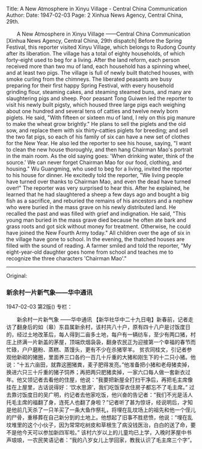Title: A New Atmosphere in Xinyu Village - Central China Communication
Author:
Date: 1947-02-03
Page: 2
Xinhua News Agency, Central China, 29th.

　　A New Atmosphere in Xinyu Village
    ——Central China Communication
    [Xinhua News Agency, Central China, 29th dispatch] Before the Spring Festival, this reporter visited Xinyu Village, which belongs to Rudong County after its liberation. The village has a total of eighty households, of which forty-eight used to beg for a living. After the land reform, each person received more than two mu of land, each household has a spinning wheel, and at least two pigs. The village is full of newly built thatched houses, with smoke curling from the chimneys. The liberated peasants are busy preparing for their first happy Spring Festival, with every household grinding flour, steaming cakes, and steaming steamed buns, and many are slaughtering pigs and sheep.
    Poor peasant Tong Guiwen led the reporter to visit his newly built pigsty, which housed three large pigs each weighing about one hundred and several tens of catties and twelve newly born piglets. He said, "With fifteen or sixteen mu of land, I rely on this pig manure to make the wheat grow brightly." He plans to sell the piglets and the old sow, and replace them with six thirty-catties piglets for breeding; and sell the two fat pigs, so each of his family of six can have a new set of clothes for the New Year. He also led the reporter to see his house, saying, "I want to clean the new house thoroughly, and then hang Chairman Mao's portrait in the main room. As the old saying goes: 'When drinking water, think of the source.' We can never forget Chairman Mao for our food, clothing, and housing."
    Wu Guangming, who used to beg for a living, invited the reporter to his house for dinner. He excitedly told the reporter, "We living people have turned over thanks to Chairman Mao, and even the dead have turned over!" The reporter was very surprised to hear this. After he explained, he learned that he had slaughtered a sheep a few days ago and bought a big fish as a sacrifice, and reburied the remains of his ancestors and a nephew who were buried in the mass grave on his newly distributed land. He recalled the past and was filled with grief and indignation. He said, "This young man buried in the mass grave died because he often ate bark and grass roots and got sick without money for treatment. Otherwise, he could have joined the New Fourth Army today."
    All children over the age of six in the village have gone to school. In the evening, the thatched houses are filled with the sound of reading. A farmer smiled and told the reporter, "My eight-year-old daughter goes home from school and teaches me to recognize the three characters 'Chairman Mao'."



<hr /> 

Original: 


### 新余村一片新气象——华中通讯

1947-02-03
第2版()
专栏：

　　新余村一片新气象
    ——华中通讯
    【新华社华中二十九日电】新春前，记者走访了翻身后的如（皋）东县属新余村，该村共八十户，原有四十八户是讨饭度日的，经过土地改革后，每人得到二亩多土地，每户有一辆纺车，至少有两口猪，村庄上挤满一片新盖的茅屋，顶端炊烟袅袅，翻身农民正为迎接第一个幸福的春节而忙碌，户户磨粉、蒸糕、蒸馒头，更有不少在杀猪宰羊。
    贫农同桂文，引记者参观他新砌的猪圈，里面养三口各约一百几十斤重的大猪和刚生下的十二只小猪。他说：“十五六亩田，就靠这圈猪粪，麦子肥得发亮。”他准备把小猪和老母猪卖掉，换进六只三十斤重的猪子饲养；再把两只肥猪卖掉，一家六口每人做一套新衣过年。他又领记者去看他的住屋，他说：“我要把新屋全打扫干净后，再把毛主席像挂在上屋里，古话说得好：‘饮水思源’，我们吃饭穿衣住房子都忘不了毛主席。”
    过去靠讨饭度日的吴广明，约记者去他家吃饭，他兴奋的告记者：“我们不光是活人托毛主席的福翻了身，连死人也翻了身啦？”记者听了甚为惊讶，经说明后，才知是他前几天杀了一只羊买了一条大鱼作祭礼，将埋在乱坟场上的祖先和他一个侄儿的尸骨，重移葬在自己新分到的土地上。他想起了旧事不胜悲愤，他说：“埋在乱坟堆里的这个小伙子，因为常常吃树皮和草根生了病没钱医治，白白的送了命，要不是他今天可以参加新四军啦。”
    该村六岁以上的儿童均已上学，入晚时茅屋中书声琅琅，一农民笑语记者：“我的八岁女儿上学回家，教我认识了毛主席三个字”。
